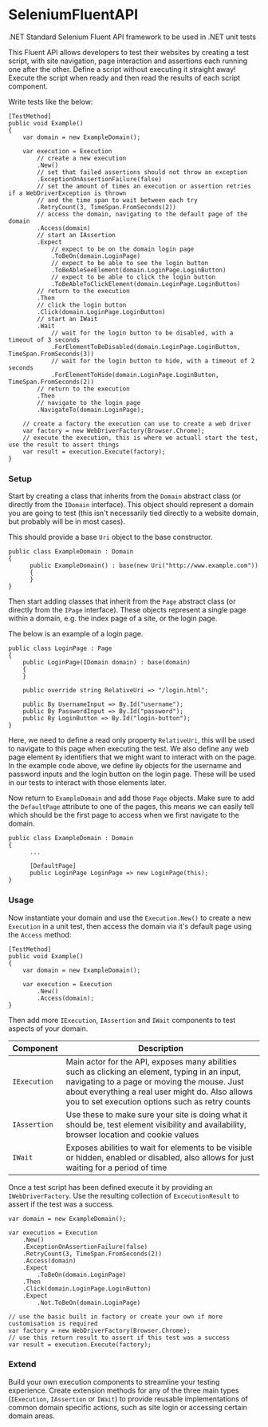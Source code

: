 # SeleniumFluentAPI
.NET Standard Selenium Fluent API framework to be used in .NET unit tests

This Fluent API allows developers to test their websites by creating a test script, with site navigation, page interaction and assertions each running one after the other. Define a script without executing it straight away! Execute the script when ready and then 
read the results of each script component.

Write tests like the below:

```
[TestMethod]
public void Example()
{
    var domain = new ExampleDomain();

    var execution = Execution
        // create a new execution
        .New()
        // set that failed assertions should not throw an exception
        .ExceptionOnAssertionFailure(false)
        // set the amount of times an execution or assertion retries if a WebDriverException is thrown
        // and the time span to wait between each try
        .RetryCount(3, TimeSpan.FromSeconds(2))
        // access the domain, navigating to the default page of the domain
        .Access(domain)
        // start an IAssertion
        .Expect
            // expect to be on the domain login page
            .ToBeOn(domain.LoginPage)
            // expect to be able to see the login button
            .ToBeAbleSeeElement(domain.LoginPage.LoginButton)
            // expect to be able to click the login button
            .ToBeAbleToClickElement(domain.LoginPage.LoginButton)
        // return to the execution
        .Then
        // click the login button
        .Click(domain.LoginPage.LoginButton)
        // start an IWait
        .Wait
            // wait for the login button to be disabled, with a timeout of 3 seconds
            .ForElementToBeDisabled(domain.LoginPage.LoginButton, TimeSpan.FromSeconds(3))
            // wait for the login button to hide, with a timeout of 2 seconds
            .ForElementToHide(domain.LoginPage.LoginButton, TimeSpan.FromSeconds(2))
        // return to the execution
        .Then
        // navigate to the login page
        .NavigateTo(domain.LoginPage);

    // create a factory the execution can use to create a web driver
    var factory = new WebDriverFactory(Browser.Chrome);
    // execute the execution, this is where we actuall start the test, use the result to assert things
    var result = execution.Execute(factory);
}
```

### Setup

Start by creating a class that inherits from the `Domain` abstract class (or directly from the `IDomain` interface). This object should represent a domain you are going to test (this isn't necessarily tied directly to a website domain, but probably will be in most cases).

This should provide a base `Uri` object to the base constructor.

```
public class ExampleDomain : Domain
{
      public ExampleDomain() : base(new Uri("http://www.example.com"))
      {
      }
}
```

Then start adding classes that inherit from the `Page` abstract class (or directly from the `IPage` interface). These objects represent a single page within a domain, e.g. the index page of a site, or the login page.

The below is an example of a login page.

```
public class LoginPage : Page
{
    public LoginPage(IDomain domain) : base(domain)
    {
    }

    public override string RelativeUri => "/login.html";
        
    public By UsernameInput => By.Id("username");
    public By PasswordInput => By.Id("password");
    public By LoginButton => By.Id("login-button");
}
```

Here, we need to define a read only property `RelativeUri`, this will be used to navigate to this page when executing the test. We also define any web page element `By` identifiers that we might want to interact with on the page. In the example code above, we define `By` objects for the username and password inputs and the login button on the login page. These will be used in our tests to interact with those elements later.

Now return to `ExampleDomain` and add those `Page` objects. Make sure to add the `DefaultPage` attribute to one of the pages, this means we can easily tell which should be the first page to access when we first navigate to the domain.

```
public class ExampleDomain : Domain
{
      ...
      
      [DefaultPage]
      public LoginPage LoginPage => new LoginPage(this);
}
```

### Usage

Now instantiate your domain and use the `Execution.New()` to create a new `Execution` in a unit test, then access the domain via it's default page using the `Access` method:

```
[TestMethod]
public void Example()
{
    var domain = new ExampleDomain();

    var execution = Execution
        .New()
        .Access(domain);
}
```

Then add more `IExecution`, `IAssertion` and `IWait` components to test aspects of your domain. 

| Component | Description |
|---|---|
|`IExecution`| Main actor for the API, exposes many abilities such as clicking an element, typing in an input, navigating to a page or moving the mouse. Just about everything a real user might do. Also allows you to set execution options such as retry counts |
|`IAssertion`| Use these to make sure your site is doing what it should be, test element visibility and availability, browser location and cookie values |
|`IWait`| Exposes abilities to wait for elements to be visible or hidden, enabled or disabled, also allows for just waiting for a period of time |

Once a test script has been defined execute it by providing an `IWebDriverFactory`. Use the resulting collection of `ExcecutionResult` to assert if the test was a success.

```
var domain = new ExampleDomain();

var execution = Execution
    .New()
    .ExceptionOnAssertionFailure(false)
    .RetryCount(3, TimeSpan.FromSeconds(2))
    .Access(domain)
    .Expect
        .ToBeOn(domain.LoginPage)
    .Then
    .Click(domain.LoginPage.LoginButton)
    .Expect
        .Not.ToBeOn(domain.LoginPage)

// use the basic built in factory or create your own if more customisation is required
var factory = new WebDriverFactory(Browser.Chrome);
// use this return result to assert if this test was a success
var result = execution.Execute(factory);
```

### Extend

Build your own execution components to streamline your testing experience. Create extension methods for any of the three main types (`IExecution`, `IAssertion` or `IWait`) to provide reusable implementations of common domain specific actions, such as site login or accessing certain domain areas.

